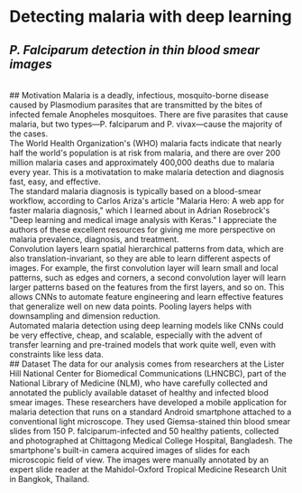 # Detecting malaria with deep learning
## <i>P. Falciparum detection in thin blood smear images</i>
</br>
## Motivation
Malaria is a deadly, infectious, mosquito-borne disease caused by Plasmodium parasites that are transmitted by the bites of infected female Anopheles mosquitoes. There are five parasites that cause malaria, but two types—P. falciparum and P. vivax—cause the majority of the cases.
</br>
The World Health Organization's (WHO) malaria facts indicate that nearly half the world's population is at risk from malaria, and there are over 200 million malaria cases and approximately 400,000 deaths due to malaria every year. This is a motivatation to make malaria detection and diagnosis fast, easy, and effective.
</br>
The standard malaria diagnosis is typically based on a blood-smear workflow, according to Carlos Ariza's article "Malaria Hero: A web app for faster malaria diagnosis," which I learned about in Adrian Rosebrock's "Deep learning and medical image analysis with Keras." I appreciate the authors of these excellent resources for giving me more perspective on malaria prevalence, diagnosis, and treatment.
</br>
Convolution layers learn spatial hierarchical patterns from data, which are also translation-invariant, so they are able to learn different aspects of images. For example, the first convolution layer will learn small and local patterns, such as edges and corners, a second convolution layer will learn larger patterns based on the features from the first layers, and so on. This allows CNNs to automate feature engineering and learn effective features that generalize well on new data points. Pooling layers helps with downsampling and dimension reduction.
</br>
Automated malaria detection using deep learning models like CNNs could be very effective, cheap, and scalable, especially with the advent of transfer learning and pre-trained models that work quite well, even with constraints like less data.
</br>
## Dataset
The data for our analysis comes from researchers at the Lister Hill National Center for Biomedical Communications (LHNCBC), part of the National Library of Medicine (NLM), who have carefully collected and annotated the publicly available dataset of healthy and infected blood smear images. These researchers have developed a mobile application for malaria detection that runs on a standard Android smartphone attached to a conventional light microscope. They used Giemsa-stained thin blood smear slides from 150 P. falciparum-infected and 50 healthy patients, collected and photographed at Chittagong Medical College Hospital, Bangladesh. The smartphone's built-in camera acquired images of slides for each microscopic field of view. The images were manually annotated by an expert slide reader at the Mahidol-Oxford Tropical Medicine Research Unit in Bangkok, Thailand.




